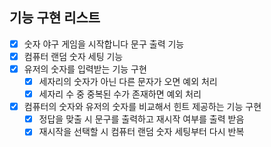 ## 기능 구현 리스트

- [x] 숫자 야구 게임을 시작합니다 문구 출력 기능
- [x] 컴퓨터 랜덤 숫자 세팅 기능
- [x] 유저의 숫자를 입력받는 기능 구현
  - [x] 세자리의 숫자가 아닌 다른 문자가 오면 예외 처리
  - [x] 세자리 수 중 중복된 수가 존재하면 예외 처리
- [x] 컴퓨터의 숫자와 유저의 숫자를 비교해서 힌트 제공하는 기능 구현
  - [x] 정답을 맞출 시 문구를 출력하고 재시작 여부를 출력 받음
  - [x] 재시작을 선택할 시 컴퓨터 랜덤 숫자 세팅부터 다시 반복